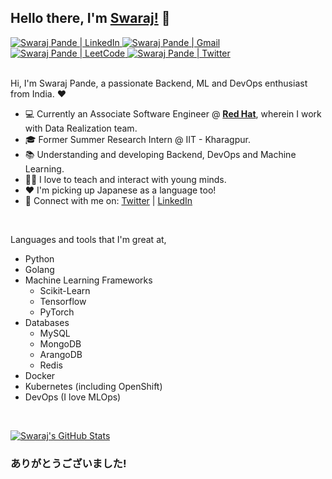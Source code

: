 ## Hello there, I'm [**Swaraj!**](https://github.com/swarajpande4) 👋

<a href="https://www.linkedin.com/in/swarajpande4/"> 
    <img aling="left" alt="Swaraj Pande | LinkedIn"
    src="https://img.shields.io/badge/LinkedIn-0077B5?style=flat&logo=linkedin&logoColor=white">
</a>
<a href="mailto:swarajpande4@gmail.com"> 
    <img aling="left" alt="Swaraj Pande | Gmail"
    src="https://img.shields.io/badge/Gmail-D14836?style=flat&logo=gmail&logoColor=white">
</a>
<a href="https://leetcode.com/swarajpande4/"> 
    <img aling="left" alt="Swaraj Pande | LeetCode"
    src="https://img.shields.io/badge/-LeetCode-FFA116?style=flat&logo=LeetCode&logoColor=black">
</a>
<a href="https://twitter.com/PandeSwaraj"> 
    <img aling="left" alt="Swaraj Pande | Twitter"
    src="https://img.shields.io/badge/Twitter-1DA1F2?style=flat&logo=twitter&logoColor=white">
</a>

<br />
<br />

Hi, I'm Swaraj Pande, a passionate Backend, ML and DevOps enthusiast from India. ❤️ 

- 💻 Currently an Associate Software Engineer @ [**Red Hat**](https://www.redhat.com/en), wherein I work with Data Realization team.
- 🎓 Former Summer Research Intern @ IIT - Kharagpur.
- 📚 Understanding and developing Backend, DevOps and Machine Learning.
- 🧑‍🏫 I love to teach and interact with young minds. 
- ❤️ I'm picking up Japanese as a language too!
- 💬 Connect with me on: [Twitter](https://twitter.com/PandeSwaraj) | [LinkedIn](https://www.linkedin.com/in/swarajpande4/)

<br />

Languages and tools that I'm great at, 
- Python
- Golang
- Machine Learning Frameworks
    - Scikit-Learn
    - Tensorflow
    - PyTorch
- Databases
    - MySQL
    - MongoDB
    - ArangoDB
    - Redis
- Docker
- Kubernetes (including OpenShift)
- DevOps (I love MLOps)
    
<br />

[![Swaraj's GitHub Stats](https://github-readme-stats.vercel.app/api?username=swarajpande4&show_icons=true&include_all_commits=true)](https://github-readme-stats.vercel.app/api?username=swarajpande4&show_icons=true&include_all_commits=true)

### ありがとうございました!

